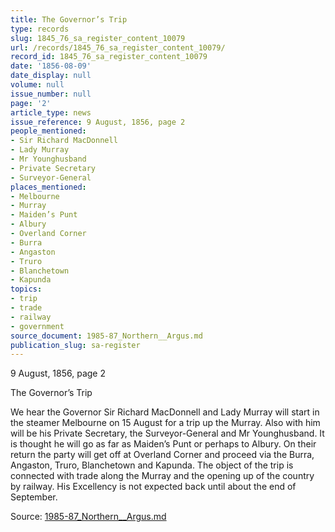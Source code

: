 ```yaml
---
title: The Governor’s Trip
type: records
slug: 1845_76_sa_register_content_10079
url: /records/1845_76_sa_register_content_10079/
record_id: 1845_76_sa_register_content_10079
date: '1856-08-09'
date_display: null
volume: null
issue_number: null
page: '2'
article_type: news
issue_reference: 9 August, 1856, page 2
people_mentioned:
- Sir Richard MacDonnell
- Lady Murray
- Mr Younghusband
- Private Secretary
- Surveyor-General
places_mentioned:
- Melbourne
- Murray
- Maiden’s Punt
- Albury
- Overland Corner
- Burra
- Angaston
- Truro
- Blanchetown
- Kapunda
topics:
- trip
- trade
- railway
- government
source_document: 1985-87_Northern__Argus.md
publication_slug: sa-register
---
```


9 August, 1856, page 2

The Governor’s Trip

We hear the Governor Sir Richard MacDonnell and Lady Murray will start in the steamer Melbourne on 15 August for a trip up the Murray.  Also with him will be his Private Secretary, the Surveyor-General and Mr Younghusband.  It is thought he will go as far as Maiden’s Punt or perhaps to Albury.  On their return the party will get off at Overland Corner and proceed via the Burra, Angaston, Truro, Blanchetown and Kapunda.  The object of the trip is connected with trade along the Murray and the opening up of the country by railway.  His Excellency is not expected back until about the end of September.

Source: [1985-87_Northern__Argus.md](/downloads/markdown/1985-87_Northern__Argus.md)
